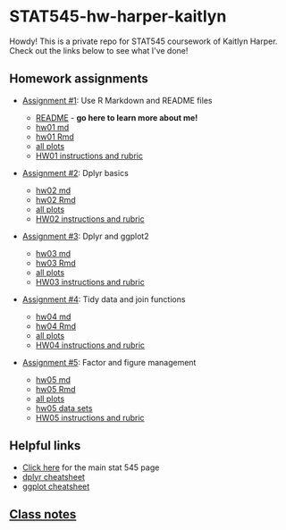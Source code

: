 # STAT545-hw-harper-kaitlyn

Howdy! This is a private repo for STAT545 coursework of Kaitlyn Harper. Check out the links below to see what I've done! 

## Homework assignments

- [Assignment #1](https://github.com/oktokat/STAT545-hw01-harper-kaitlyn): Use R Markdown and README files
    + [README](https://github.com/oktokat/STAT545-hw01-harper-kaitlyn/blob/master/README.md) - **go here to learn more about me!**
    + [hw01 md](https://github.com/oktokat/STAT545-hw01-harper-kaitlyn/blob/master/hw01_gapminder.md)
    + [hw01 Rmd](https://github.com/oktokat/STAT545-hw01-harper-kaitlyn/blob/master/hw01_gapminder.Rmd)
    + [all plots](https://github.com/oktokat/STAT545-hw01-harper-kaitlyn/blob/master/hw01_gapminder_files/figure-html/plot1-1.png)
    + [HW01 instructions and rubric](http://stat545.com/hw01_edit-README.html)
  
- [Assignment #2](https://github.com/oktokat/STAT545-hw-harper-kaitlyn/tree/master/hw02): Dplyr basics
    + [hw02 md](https://github.com/oktokat/STAT545-hw-harper-kaitlyn/blob/master/hw02/hw02.md)
    + [hw02 Rmd](https://github.com/oktokat/STAT545-hw-harper-kaitlyn/blob/master/hw02/hw02.Rmd)
    + [all plots](https://github.com/oktokat/STAT545-hw-harper-kaitlyn/tree/master/hw02/hw02_files/figure-markdown_github-ascii_identifiers)
    + [HW02 instructions and rubric](http://stat545.com/hw02_explore-gapminder-dplyr.html)

- [Assignment #3](https://github.com/oktokat/STAT545-hw-harper-kaitlyn/tree/master/hw03): Dplyr and ggplot2
    + [hw03 md](https://github.com/oktokat/STAT545-hw-harper-kaitlyn/blob/master/hw03/hw03.md)
    + [hw03 Rmd](https://github.com/oktokat/STAT545-hw-harper-kaitlyn/blob/master/hw03/hw03.Rmd)
    + [all plots](https://github.com/oktokat/STAT545-hw-harper-kaitlyn/tree/master/hw03/hw03_files/figure-markdown_github-ascii_identifiers)
    + [HW03 instructions and rubric](http://stat545.com/hw03_dplyr-and-more-ggplot2.html)

- [Assignment #4](https://github.com/oktokat/STAT545-hw-harper-kaitlyn/tree/master/hw04): Tidy data and join functions
    + [hw04 md](https://github.com/oktokat/STAT545-hw-harper-kaitlyn/blob/master/hw04/hw04.md)
    + [hw04 Rmd](https://github.com/oktokat/STAT545-hw-harper-kaitlyn/blob/master/hw04/hw04.Rmd)
    + [all plots](https://github.com/oktokat/STAT545-hw-harper-kaitlyn/tree/master/hw04/hw04_files/figure-markdown_github-ascii_identifiers)
    + [HW04 instructions and rubric](http://stat545.com/hw04_tidy-data-joins.html)

- [Assignment #5](https://github.com/oktokat/STAT545-hw-harper-kaitlyn/tree/master/hw05): Factor and figure management
    + [hw05 md](https://github.com/oktokat/STAT545-hw-harper-kaitlyn/blob/master/hw05/hw05.md)
    + [hw05 Rmd](https://github.com/oktokat/STAT545-hw-harper-kaitlyn/blob/master/hw05/hw05.Rmd)
    + [all plots](https://github.com/oktokat/STAT545-hw-harper-kaitlyn/tree/master/hw05/hw05_files/figure-markdown_github-ascii_identifiers)
    + [hw05 data sets](https://github.com/oktokat/STAT545-hw-harper-kaitlyn/tree/master/hw05/data)
    + [HW05 instructions and rubric](http://stat545.com/hw05_factor-figure-boss-repo-hygiene.html)

## Helpful links 
- [Click here](http://stat545.com/) for the main stat 545 page
- [dplyr cheatsheet](https://www.rstudio.com/wp-content/uploads/2015/02/data-wrangling-cheatsheet.pdf)
- [ggplot cheatsheet](https://www.rstudio.com/wp-content/uploads/2015/03/ggplot2-cheatsheet.pdf)

## [Class notes](https://github.com/oktokat/STAT545-hw-harper-kaitlyn/tree/master/Class%20notes)
